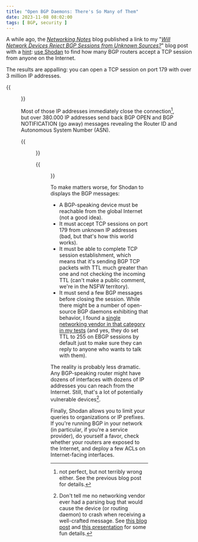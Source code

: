 ```yaml
---
title: "Open BGP Daemons: There's So Many of Them"
date: 2023-11-08 08:02:00
tags: [ BGP, security ]
---
```

A while ago, the *[Networking Notes](https://blog.computer-networking.info/)* blog published a link to my "*[Will Network Devices Reject BGP Sessions from Unknown Sources?](/2023/10/reject-unknown-bgp-session/)*" blog post with a [hint](https://blog.computer-networking.info/bgp-h3/): [use Shodan](https://www.shodan.io/search?query=port%3A179+product%3A%22BGP%22) to find how many BGP routers accept a TCP session from anyone on the Internet.

The results are appalling: you can open a TCP session on port 179 with over 3 million IP addresses.

{{<figure src="/2023/11/shodan-179.png" caption="A report on Shodan opening TCP session to port 179">}} 
<!--more-->
Most of those IP addresses immediately close the connection[^NP], but over 380.000 IP addresses send back BGP OPEN and BGP NOTIFICATION (go away) messages revealing the Router ID and Autonomous System Number (ASN).

[^NP]: not perfect, but not terribly wrong either. See the previous blog post for details.

{{<figure src="/2023/11/shodan-bgp.png" caption="Shodan got BGP messages from 380.000 IP addresses">}}

{{<figure src="/2023/11/shodan-router-id.png" caption="Did you know Telecom Italia uses private IP addresses for router IDs?">}}

To make matters worse, for Shodan to displays the BGP messages:

-   A BGP-speaking device must be reachable from the global Internet (not a good idea).
-   It must accept TCP sessions on port 179 from unknown IP addresses (bad, but that's how this world works).
-   It must be able to complete TCP session establishment, which means that it's sending BGP TCP packets with TTL much greater than one and not checking the incoming TTL (can't make a public comment, we're in the NSFW territory).
-   It must send a few BGP messages before closing the session. While there might be a number of open-source BGP daemons exhibiting that behavior, I found a [single networking vendor in that category in my tests](/2023/10/reject-unknown-bgp-session/#ugly) (and yes, they do set TTL to 255 on EBGP sessions by default just to make sure they can reply to anyone who wants to talk with them).
  
The reality is probably less dramatic. Any BGP-speaking router might have dozens of interfaces with dozens of IP addresses you can reach from the Internet. Still, that's a lot of potentially vulnerable devices[^FUD].

[^FUD]: Don't tell me no networking vendor ever had a parsing bug that would cause the device (or routing daemon) to crash when receiving a well-crafted message. See [this blog post](https://blog.benjojo.co.uk/post/bgp-path-attributes-grave-error-handling) and [this presentation](https://www.blackhat.com/us-23/briefings/schedule/index.html#route-to-bugs-analyzing-the-security-of-bgp-message-parsing-32162) for some fun details.

Finally, Shodan allows you to limit your queries to organizations or IP prefixes. If you're running BGP in your network (in particular, if you're a service provider), do yourself a favor, check whether your routers are exposed to the Internet, and deploy a few ACLs on Internet-facing interfaces.
